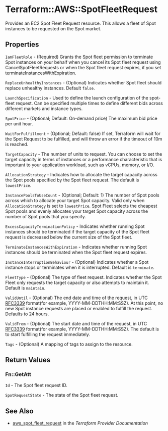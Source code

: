 # Terraform::AWS::SpotFleetRequest

Provides an EC2 Spot Fleet Request resource. This allows a fleet of Spot
instances to be requested on the Spot market.

## Properties

`IamFleetRole` - (Required) Grants the Spot fleet permission to terminate Spot instances on your behalf when you cancel its Spot fleet request using CancelSpotFleetRequests or when the Spot fleet request expires, if you set terminateInstancesWithExpiration.

`ReplaceUnhealthyInstances` - (Optional) Indicates whether Spot fleet should replace unhealthy instances. Default `false`.

`LaunchSpecification` - Used to define the launch configuration of the spot-fleet request. Can be specified multiple times to define different bids across different markets and instance types.

`SpotPrice` - (Optional; Default: On-demand price) The maximum bid price per unit hour.

`WaitForFulfillment` - (Optional; Default: false) If set, Terraform will wait for the Spot Request to be fulfilled, and will throw an error if the timeout of 10m is reached.

`TargetCapacity` - The number of units to request. You can choose to set the target capacity in terms of instances or a performance characteristic that is important to your application workload, such as vCPUs, memory, or I/O.

`AllocationStrategy` - Indicates how to allocate the target capacity across the Spot pools specified by the Spot fleet request. The default is `lowestPrice`.

`InstancePoolsToUseCount` - (Optional; Default: 1) The number of Spot pools across which to allocate your target Spot capacity. Valid only when `AllocationStrategy` is set to `lowestPrice`. Spot Fleet selects the cheapest Spot pools and evenly allocates your target Spot capacity across the number of Spot pools that you specify.

`ExcessCapacityTerminationPolicy` - Indicates whether running Spot instances should be terminated if the target capacity of the Spot fleet request is decreased below the current size of the Spot fleet.

`TerminateInstancesWithExpiration` - Indicates whether running Spot instances should be terminated when the Spot fleet request expires.

`InstanceInterruptionBehaviour` - (Optional) Indicates whether a Spot instance stops or terminates when it is interrupted. Default is `terminate`.

`FleetType` - (Optional) The type of fleet request. Indicates whether the Spot Fleet only requests the target capacity or also attempts to maintain it. Default is `maintain`.

`ValidUntil` - (Optional) The end date and time of the request, in UTC [RFC3339](https://tools.ietf.org/html/rfc3339#section-5.8) format(for example, YYYY-MM-DDTHH:MM:SSZ). At this point, no new Spot instance requests are placed or enabled to fulfill the request. Defaults to 24 hours.

`ValidFrom` - (Optional) The start date and time of the request, in UTC [RFC3339](https://tools.ietf.org/html/rfc3339#section-5.8) format(for example, YYYY-MM-DDTHH:MM:SSZ). The default is to start fulfilling the request immediately.

`Tags` - (Optional) A mapping of tags to assign to the resource.


## Return Values

### Fn::GetAtt

`Id` - The Spot fleet request ID.

`SpotRequestState` - The state of the Spot fleet request.

## See Also

* [aws_spot_fleet_request](https://www.terraform.io/docs/providers/aws/r/spot_fleet_request.html) in the _Terraform Provider Documentation_